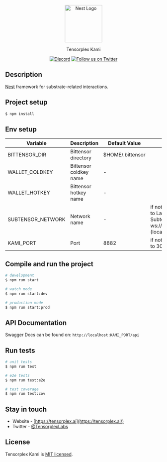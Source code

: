 <p align="center">
  <a href="http://nestjs.com/" target="blank"><img src="https://nestjs.com/img/logo-small.svg" width="120" alt="Nest Logo" /></a>
</p>

[circleci-image]: https://img.shields.io/circleci/build/github/nestjs/nest/master?token=abc123def456
[circleci-url]: https://circleci.com/gh/nestjs/nest

  <p align="center">Tensorplex Kami</p>
    <p align="center">
<a href="https://discord.gg/RBNrKgtBhz" target="_blank"><img src="https://img.shields.io/badge/discord-online-brightgreen.svg" alt="Discord"/></a>
  <a href="https://x.com/TensorplexLabs" target="_blank"><img src="https://img.shields.io/twitter/follow/nestframework.svg?style=social&label=Follow" alt="Follow us on Twitter"></a>
</p>
  <!--[![Backers on Open Collective](https://opencollective.com/nest/backers/badge.svg)](https://opencollective.com/nest#backer)
  [![Sponsors on Open Collective](https://opencollective.com/nest/sponsors/badge.svg)](https://opencollective.com/nest#sponsor)-->

## Description

[Nest](https://github.com/nestjs/nest) framework for substrate-related interactions.

## Project setup

```bash
$ npm install
```

## Env setup
| Variable            | Description                                                       | Default Value                               | Remarks                                                                                                                                                     |
| ------------------- | ----------------------------------------------------------------- | ------------------------------------------- | ----------------------------------------------------------------------------------------------------------------------------------------------------------- |
| BITTENSOR_DIR       | Bittensor directory                                               | $HOME/.bittensor                            |                                                                                                                                                             |
| WALLET_COLDKEY      | Bittensor coldkey name                                            | -                                           |                                                                                                                                                             |
| WALLET_HOTKEY       | Bittensor hotkey name                                             | -                                           |                                                                                                                                                             |                                                                                                                       |
| SUBTENSOR_NETWORK   | Network name                                                      | -                                     | if not set, falls back to Latent Holdings Subtensor <br> ws://localhost:9944 (local subtensor)                                                                                             |
| KAMI_PORT   | Port                                                      | 8882                                     | if not set, falls back to 3000                           



## Compile and run the project

```bash
# development
$ npm run start

# watch mode
$ npm run start:dev

# production mode
$ npm run start:prod
```

## API Documentation
Swagger Docs can be found on: ```http://localhost:KAMI_PORT/api```

## Run tests

```bash
# unit tests
$ npm run test

# e2e tests
$ npm run test:e2e

# test coverage
$ npm run test:cov
```

## Stay in touch

- Website - [https://tensorplex.ai](https://tensorplex.ai/)
- Twitter - [@TensorplexLabs](https://x.com/TensorplexLabs)

## License

Tensorplex Kami is [MIT licensed](https://github.com/nestjs/nest/blob/master/LICENSE).
